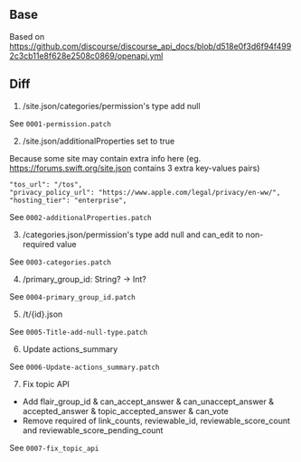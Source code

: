 ## Base

Based on https://github.com/discourse/discourse_api_docs/blob/d518e0f3d6f94f4992c3cb11e8f628e2508c0869/openapi.yml

## Diff

1. /site.json/categories/permission's type add null

See `0001-permission.patch`

2. /site.json/additionalProperties set to true

Because some site may contain extra info here (eg. https://forums.swift.org/site.json contains 3 extra key-values pairs)

```
"tos_url": "/tos",
"privacy_policy_url": "https://www.apple.com/legal/privacy/en-ww/",
"hosting_tier": "enterprise",
```

See `0002-additionalProperties.patch`

3. /categories.json/permission's type add null and can_edit to non-required value

See `0003-categories.patch`

4. /primary_group_id: String? -> Int?

See `0004-primary_group_id.patch`

5. /t/{id}.json

See `0005-Title-add-null-type.patch`

6. Update actions_summary

See `0006-Update-actions_summary.patch`

7. Fix topic API

- Add flair_group_id & can_accept_answer & can_unaccept_answer & accepted_answer & topic_accepted_answer & can_vote
- Remove required of link_counts, reviewable_id, reviewable_score_count and reviewable_score_pending_count

See `0007-fix_topic_api`
